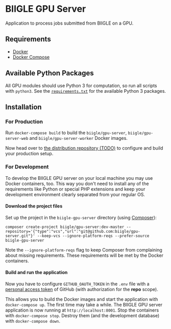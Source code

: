 # BIIGLE GPU Server

Application to process jobs submitted from BIIGLE on a GPU.

## Requirements

- [Docker](https://docs.docker.com/install/)
- [Docker Compose](https://docs.docker.com/compose/install/)

## Available Python Packages

All GPU modules should use Python 3 for computation, so run all scripts with `python3`. See the [`requirements.txt`](.docker/requirements.txt) for the available Python 3 packages.

## Installation

### For Production

Run `docker-compose build` to build the `biigle/gpu-server`, `biigle/gpu-server-web` and `biigle/gpu-server-worker` Docker images.

Now head over to [the distribution repository (TODO)](#) to configure and build your production setup.

### For Development

To develop the BIIGLE GPU server on your local machine you may use Docker containers, too. This way you don't need to install any of the requirements like Python or special PHP extensions and keep your development environment clearly separated from your regular OS.

#### Download the project files

Set up the project in the `biigle-gpu-server` directory (using [Composer](https://getcomposer.org/doc/00-intro.md)):

```
composer create-project biigle/gpu-server:dev-master --repository='{"type":"vcs","url":"git@github.com:biigle/gpu-server.git"}' --keep-vcs --ignore-platform-reqs --prefer-source biigle-gpu-server
```

Note the `--ignore-platform-reqs` flag to keep Composer from complaining about missing requirements. These requirements will be met by the Docker containers.

#### Build and run the application

Now you have to configure `GITHUB_OAUTH_TOKEN` in the `.env` file with a [personal access token](https://help.github.com/articles/creating-a-personal-access-token-for-the-command-line/) of GitHub (with authorization for the **repo** scope).

This allows you to build the Docker images and start the application with `docker-compose up`. The first time may take a while. The BIIGLE GPU server application is now running at `http://localhost:8001`. Stop the containers with `docker-compose stop`. Destroy them (and the development database) with `docker-compose down`.
